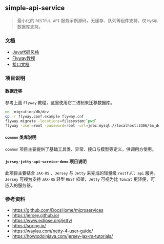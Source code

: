 simple-api-service
-----

>   最小化的 `RESTFUL API` 服务示例源码，无缓存、队列等组件支持，仅 `MySQL` 数据库支持。 


### 文档

- [Java代码风格](_docs/CodeStyle.md)
- [Flyway教程](_docs/Flyway.md)
- [接口文档](_docs/api.md)

### 项目说明

#### 数据迁移

参考上面 `Flyway` 教程，这里使用它二进制来迁移数据库。

```bash
cd _migration/db/dev
cp -r flyway.conf.example flyway.cnf
flyway migrate -locations=filesystem:`pwd`
flyway -user=root -password=root -url=jdbc:mysql://localhost:3306/tm_demo_dev -locations=filesystem:`pwd` migrate
```

#### `common` 类库说明

`common` 项目主要提供了基础工具类、异常、接口与模型等定义，供调用方使用。

#### `jersey-jetty-api-service-demo` 项目说明

此项目主要结合 `JAX-RS` 、`Jersey` 与 `Jetty` 来完成的轻量级 `restfull api` 服务。`Jersey` 可视为支持 `JAX-RS` 轻型 `REST` 框架，`Jetty` 可视为比 `Tomcat` 更轻便，可嵌入的服务器。


### 参考资料

- https://github.com/DocsHome/microservices
- https://jersey.github.io/
- https://www.eclipse.org/jetty/
- https://spring.io/
- https://waylau.com/netty-4-user-guide/
- https://howtodoinjava.com/jersey-jax-rs-tutorials/